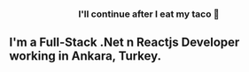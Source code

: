 
<h3 align="center">I'll continue after I eat my taco 🌮</h3>
<h2>I'm a Full-Stack .Net n Reactjs Developer working in Ankara, Turkey.</h2>
